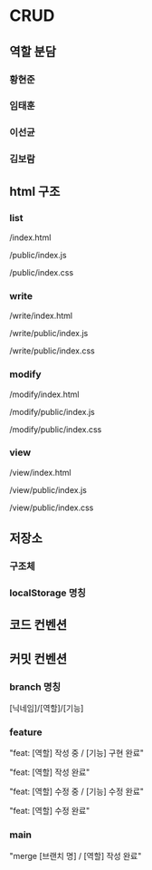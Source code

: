 # CRUD

## 역할 분담

### 황현준

### 임태훈

### 이선균

### 김보람

## html 구조

### list

/index.html

/public/index.js

/public/index.css

### write

/write/index.html

/write/public/index.js

/write/public/index.css

### modify

/modify/index.html

/modify/public/index.js

/modify/public/index.css

### view

/view/index.html

/view/public/index.js

/view/public/index.css

## 저장소

### 구조체

### localStorage 명칭

## 코드 컨벤션

## 커밋 컨벤션

### branch 명칭

[닉네임]/[역할]/[기능]

### feature

"feat: [역할] 작성 중 / [기능] 구현 완료"

"feat: [역할] 작성 완료"

"feat: [역할] 수정 중 / [기능] 수정 완료"

"feat: [역할] 수정 완료"

### main

"merge [브랜치 명] / [역할] 작성 완료"
